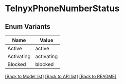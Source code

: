 # TelnyxPhoneNumberStatus

## Enum Variants

| Name | Value |
|---- | -----|
| Active | active |
| Activating | activating |
| Blocked | blocked |


[[Back to Model list]](../README.md#documentation-for-models) [[Back to API list]](../README.md#documentation-for-api-endpoints) [[Back to README]](../README.md)



